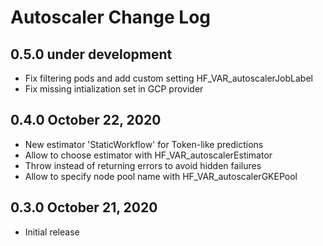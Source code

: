 Autoscaler Change Log
=====================

0.5.0 under development
------------------------

- Fix filtering pods and add custom setting HF_VAR_autoscalerJobLabel
- Fix missing intialization set in GCP provider

0.4.0 October 22, 2020
------------------------

- New estimator 'StaticWorkflow' for Token-like predictions
- Allow to choose estimator with HF_VAR_autoscalerEstimator
- Throw instead of returning errors to avoid hidden failures
- Allow to specify node pool name with HF_VAR_autoscalerGKEPool

0.3.0 October 21, 2020
-----------------------------

- Initial release
